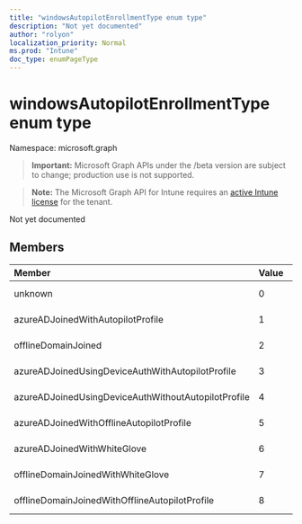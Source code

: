 ```yaml
---
title: "windowsAutopilotEnrollmentType enum type"
description: "Not yet documented"
author: "rolyon"
localization_priority: Normal
ms.prod: "Intune"
doc_type: enumPageType
---
```


# windowsAutopilotEnrollmentType enum type

Namespace: microsoft.graph

> **Important:** Microsoft Graph APIs under the /beta version are subject to change; production use is not supported.

> **Note:** The Microsoft Graph API for Intune requires an [active Intune license](https://go.microsoft.com/fwlink/?linkid=839381) for the tenant.

Not yet documented

## Members
|Member|Value|Description|
|:---|:---|:---|
|unknown|0|Not yet documented|
|azureADJoinedWithAutopilotProfile|1|Not yet documented|
|offlineDomainJoined|2|Not yet documented|
|azureADJoinedUsingDeviceAuthWithAutopilotProfile|3|Not yet documented|
|azureADJoinedUsingDeviceAuthWithoutAutopilotProfile|4|Not yet documented|
|azureADJoinedWithOfflineAutopilotProfile|5|Not yet documented|
|azureADJoinedWithWhiteGlove|6|Not yet documented|
|offlineDomainJoinedWithWhiteGlove|7|Not yet documented|
|offlineDomainJoinedWithOfflineAutopilotProfile|8|Not yet documented|



